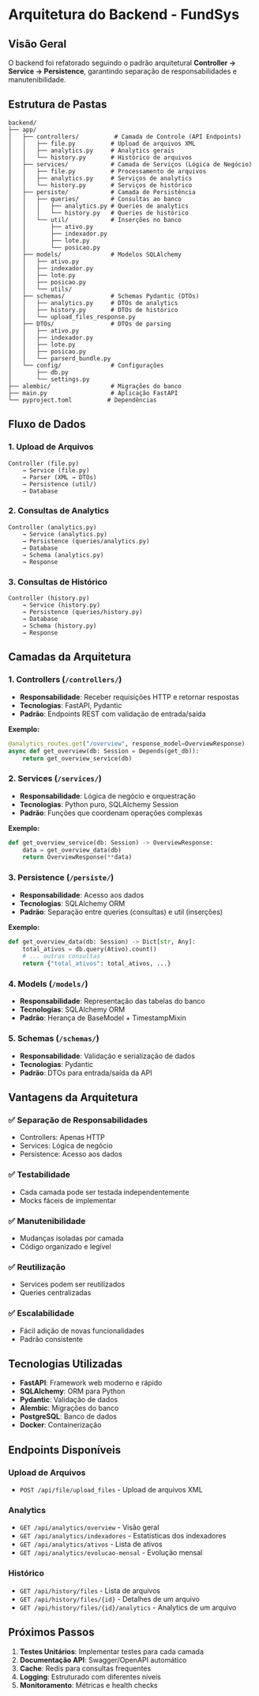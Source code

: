 # Arquitetura do Backend - FundSys

## Visão Geral

O backend foi refatorado seguindo o padrão arquitetural **Controller → Service → Persistence**, garantindo separação de responsabilidades e manutenibilidade.

## Estrutura de Pastas

```
backend/
├── app/
│   ├── controllers/          # Camada de Controle (API Endpoints)
│   │   ├── file.py          # Upload de arquivos XML
│   │   ├── analytics.py     # Analytics gerais
│   │   └── history.py       # Histórico de arquivos
│   ├── services/            # Camada de Serviços (Lógica de Negócio)
│   │   ├── file.py          # Processamento de arquivos
│   │   ├── analytics.py     # Serviços de analytics
│   │   └── history.py       # Serviços de histórico
│   ├── persiste/            # Camada de Persistência
│   │   ├── queries/         # Consultas ao banco
│   │   │   ├── analytics.py # Queries de analytics
│   │   │   └── history.py   # Queries de histórico
│   │   └── util/            # Inserções no banco
│   │       ├── ativo.py
│   │       ├── indexador.py
│   │       ├── lote.py
│   │       └── posicao.py
│   ├── models/              # Modelos SQLAlchemy
│   │   ├── ativo.py
│   │   ├── indexador.py
│   │   ├── lote.py
│   │   ├── posicao.py
│   │   └── utils/
│   ├── schemas/             # Schemas Pydantic (DTOs)
│   │   ├── analytics.py     # DTOs de analytics
│   │   ├── history.py       # DTOs de histórico
│   │   └── upload_files_response.py
│   ├── DTOs/                # DTOs de parsing
│   │   ├── ativo.py
│   │   ├── indexador.py
│   │   ├── lote.py
│   │   ├── posicao.py
│   │   └── parserd_bundle.py
│   └── config/              # Configurações
│       ├── db.py
│       └── settings.py
├── alembic/                 # Migrações do banco
├── main.py                  # Aplicação FastAPI
└── pyproject.toml          # Dependências
```

## Fluxo de Dados

### 1. Upload de Arquivos
```
Controller (file.py) 
    → Service (file.py) 
    → Parser (XML → DTOs) 
    → Persistence (util/) 
    → Database
```

### 2. Consultas de Analytics
```
Controller (analytics.py) 
    → Service (analytics.py) 
    → Persistence (queries/analytics.py) 
    → Database 
    → Schema (analytics.py) 
    → Response
```

### 3. Consultas de Histórico
```
Controller (history.py) 
    → Service (history.py) 
    → Persistence (queries/history.py) 
    → Database 
    → Schema (history.py) 
    → Response
```

## Camadas da Arquitetura

### 1. **Controllers** (`/controllers/`)
- **Responsabilidade**: Receber requisições HTTP e retornar respostas
- **Tecnologias**: FastAPI, Pydantic
- **Padrão**: Endpoints REST com validação de entrada/saída

**Exemplo:**
```python
@analytics_routes.get("/overview", response_model=OverviewResponse)
async def get_overview(db: Session = Depends(get_db)):
    return get_overview_service(db)
```

### 2. **Services** (`/services/`)
- **Responsabilidade**: Lógica de negócio e orquestração
- **Tecnologias**: Python puro, SQLAlchemy Session
- **Padrão**: Funções que coordenam operações complexas

**Exemplo:**
```python
def get_overview_service(db: Session) -> OverviewResponse:
    data = get_overview_data(db)
    return OverviewResponse(**data)
```

### 3. **Persistence** (`/persiste/`)
- **Responsabilidade**: Acesso aos dados
- **Tecnologias**: SQLAlchemy ORM
- **Padrão**: Separação entre queries (consultas) e util (inserções)

**Exemplo:**
```python
def get_overview_data(db: Session) -> Dict[str, Any]:
    total_ativos = db.query(Ativo).count()
    # ... outras consultas
    return {"total_ativos": total_ativos, ...}
```

### 4. **Models** (`/models/`)
- **Responsabilidade**: Representação das tabelas do banco
- **Tecnologias**: SQLAlchemy ORM
- **Padrão**: Herança de BaseModel + TimestampMixin

### 5. **Schemas** (`/schemas/`)
- **Responsabilidade**: Validação e serialização de dados
- **Tecnologias**: Pydantic
- **Padrão**: DTOs para entrada/saída da API

## Vantagens da Arquitetura

### ✅ **Separação de Responsabilidades**
- Controllers: Apenas HTTP
- Services: Lógica de negócio
- Persistence: Acesso aos dados

### ✅ **Testabilidade**
- Cada camada pode ser testada independentemente
- Mocks fáceis de implementar

### ✅ **Manutenibilidade**
- Mudanças isoladas por camada
- Código organizado e legível

### ✅ **Reutilização**
- Services podem ser reutilizados
- Queries centralizadas

### ✅ **Escalabilidade**
- Fácil adição de novas funcionalidades
- Padrão consistente

## Tecnologias Utilizadas

- **FastAPI**: Framework web moderno e rápido
- **SQLAlchemy**: ORM para Python
- **Pydantic**: Validação de dados
- **Alembic**: Migrações do banco
- **PostgreSQL**: Banco de dados
- **Docker**: Containerização

## Endpoints Disponíveis

### Upload de Arquivos
- `POST /api/file/upload_files` - Upload de arquivos XML

### Analytics
- `GET /api/analytics/overview` - Visão geral
- `GET /api/analytics/indexadores` - Estatísticas dos indexadores
- `GET /api/analytics/ativos` - Lista de ativos
- `GET /api/analytics/evolucao-mensal` - Evolução mensal

### Histórico
- `GET /api/history/files` - Lista de arquivos
- `GET /api/history/files/{id}` - Detalhes de um arquivo
- `GET /api/history/files/{id}/analytics` - Analytics de um arquivo

## Próximos Passos

1. **Testes Unitários**: Implementar testes para cada camada
2. **Documentação API**: Swagger/OpenAPI automático
3. **Cache**: Redis para consultas frequentes
4. **Logging**: Estruturado com diferentes níveis
5. **Monitoramento**: Métricas e health checks
